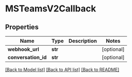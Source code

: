# MSTeamsV2Callback

## Properties
Name | Type | Description | Notes
------------ | ------------- | ------------- | -------------
**webhook_url** | **str** |  | [optional] 
**conversation_id** | **str** |  | [optional] 

[[Back to Model list]](../README.md#documentation-for-models) [[Back to API list]](../README.md#documentation-for-api-endpoints) [[Back to README]](../README.md)



